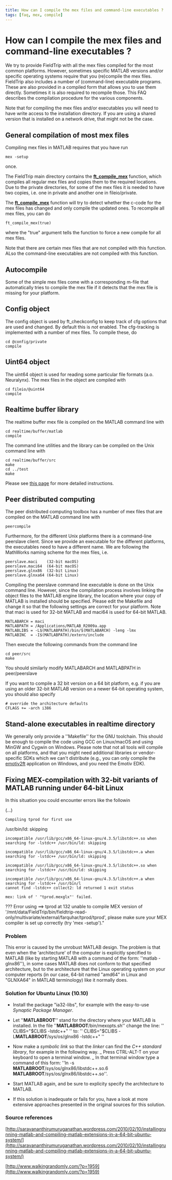 ```yaml
---
title: How can I compile the mex files and command-line executables ?
tags: [faq, mex, compile]
---
```


# How can I compile the mex files and command-line executables ?

We try to provide FieldTrip with all the mex files compiled for the most common platforms. However, sometimes specific MATLAB versions and/or specific operating systems require that you (re)compile the mex files. FieldTrip also includes a number of (command-line) executable programs. These are also provided in a compiled form that allows you to use them directly. Sometimes it is also required to recompile those. This FAQ describes the compilation procedure for the various components.

Note that for compiling the mex files and/or executables you will need to have write access to the installation directory. If you are using a shared version that is installed on a network drive, that might not be the case.

## General compilation of most mex files

Compiling mex files in MATLAB requires that you have run

    mex -setup

once.

The FieldTrip main directory contains the **[ft_compile_mex](/reference/ft_compile_mex)** function, which compiles all regular mex files and copies them to the required locations. Due to the private directories, for some of the mex files it is needed to have two copies, i.e. one in private and another one in fileio/private.

The **[ft_compile_mex](/reference/ft_compile_mex)** function will try to detect whether the c-code for the mex files has changed and only compile the updated ones. To recompile all mex files, you can do

    ft_compile_mex(true)

where the "true" argument tells the function to force a new compile for all mex files.

Note that there are certain mex files that are not compiled with this function. ALso the command-line executables are not compiled with this function.

## Autocompile

Some of the simple mex files come with a corresponding m-file that automatically tries to compile the mex file if it detects that the mex file is missing for your platform.

## Config object

The config object is used by ft_checkconfig to keep track of cfg options that are used and changed. By default this is _not_ enabled. The cfg-tracking is implemented with a number of mex files. To compile these, do

    cd @config/private
    compile

## Uint64 object

The uint64 object is used for reading some particular file formats (a.o. Neuralynx). The mex files in the object are compiled with

    cd fileio/@uint64
    compile

## Realtime buffer library

The realtime buffer mex file is compiled on the MATLAB command line with

    cd realtime/buffer/matlab
    compile

The command line utilities and the library can be compiled on the Unix command line with

    cd realtime/buffer/src
    make
    cd ../test
    make

Please see [this page](/development/realtime/buffer#compiling_the_code) for more detailed instructions.

## Peer distributed computing

The peer distributed computing toolbox has a number of mex files that are compiled on the MATLAB command line with

    peercompile

Furthermore, for the different Unix platforms there is a command-line peerslave client. Since we provide an executable for the different platforms, the executables need to have a different name. We are following the MathWorks naming scheme for the mex files, i.e.

    peerslave.maci    (32-bit macOS)
    peerslave.maci64  (64-bit macOS)
    peerslave.glnx86  (32-bit Linux)
    peerslave.glnxa64 (64-bit Linux)

Compiling the peerslave command line executable is done on the Unix command line. However, since the compilation process involves linking the object files to the MATLAB engine library, the location where your copy of MATLAB is installed should be specified. Please edit the Makefile and change it so that the following settings are correct for your platform. Note that maci is used for 32-bit MATLAB and maci64 is used for 64-bit MATLAB.

    MATLABARCH = maci
    MATLABPATH = /Applications/MATLAB_R2009a.app
    MATLABLIBS = -L$(MATLABPATH)/bin/$(MATLABARCH) -leng -lmx
    MATLABINC  = -I$(MATLABPATH)/extern/include

Then execute the following commands from the command line

    cd peer/src
    make

You should similarly modify MATLABARCH and MATLABPATH in peer/peerslave

If you want to compile a 32 bit version on a 64 bit platform, e.g. if you are using an older 32-bit MATLAB version on a newer 64-bit operating system, you should also specify

    # override the architecture defaults
    CFLAGS += -arch i386

## Stand-alone executables in realtime directory

We generally only provide a ''Makefile'' for the GNU toolchain. This should be enough to compile the code using GCC on Linux/macOS and using MinGW and Cygwin on Windows. Please note that not all tools will compile on all platforms, and that you might need additional libraries or vendor-specific SDKs which we can't distribute (e.g., you can only compile the [emotiv2ft](/development/realtime/emotiv) application on Windows, and you need the Emotiv EDK).

## Fixing MEX-compilation with 32-bit variants of MATLAB running under 64-bit Linux

In this situation you could encounter errors like the followin

(...)

    Compiling tprod for first use

/usr/bin/ld: skipping

    incompatible /usr/lib/gcc/x86_64-linux-gnu/4.3.5/libstdc++.so when searching for -lstdc++ /usr/bin/ld: skipping

    incompatible /usr/lib/gcc/x86_64-linux-gnu/4.3.5/libstdc++.a when searching for -lstdc++ /usr/bin/ld: skipping

    incompatible /usr/lib/gcc/x86_64-linux-gnu/4.3.5/libstdc++.so when searching for -lstdc++ /usr/bin/ld: skipping

    incompatible /usr/lib/gcc/x86_64-linux-gnu/4.3.5/libstdc++.a when searching for -lstdc++ /usr/bin/l
    cannot find -lstdc++ collect2: ld returned 1 exit status

    mex: link of ' "tprod.mexglx"' failed.

??? Error using ==> tprod at 132 unable to compile MEX version of '/mnt/data/FieldTrip/bin/fieldtrip-read-only/multivariate/external/farquhar/tprod/tprod', please make sure your MEX compiler is set up correctly (try 'mex -setup')."

### Problem

This error is caused by the unrobust MATLAB design. The problem is that even when the 'architecture' of the computer is explicitly specified to MATLAB (like by starting MATLAB with a command of the form: ''matlab -glnx86''), in some cases MATLAB does not conform to that specified architecture, but to the architecture that the Linux operating system on your computer reports (in our case, 64-bit named "amd64" in Linux and "GLNXA64" in MATLAB terminology) like it normally does.

### Solution for Ubuntu Linux (10.10)

- Install the package "ia32-libs", for example with the easy-to-use _Synaptic Package Manager_.

- Let ''**MATLABROOT**'' stand for the directory where your MATLAB is installed. In the file ''**MATLABROOT**/bin/mexopts.sh'' change the line:
  '' CLIBS="$CLIBS -lstdc++" ''
to:
'' CLIBS="$CLIBS -L**MATLABROOT**/sys/os/glnx86 -lstdc++" ''

- Now make a _symbolic link_ so that the _linker_ can find the _C++ standard library_, for example in the following way.
  _ Press CTRL-ALT-T on your keyboard to open a terminal window.
  _ In that terminal window type a command of this form:
  ''ln -s **MATLABROOT**/sys/os/glnx86/libstdc++.so.6 **MATLABROOT**/sys/os/glnx86/libstdc++.so''.

- Start MATLAB again, and be sure to explicity specify the architecture to MATLAB.
- If this solution is inadequate or fails for you, have a look at more extensive approaches presented in the original sources for this solution.

### Source references

[http://saravananthirumuruganathan.wordpress.com/2010/02/10/installingrunning-matlab-and-compiling-matlab-extensions-in-a-64-bit-ubuntu-system/](http://saravananthirumuruganathan.wordpress.com/2010/02/10/installingrunning-matlab-and-compiling-matlab-extensions-in-a-64-bit-ubuntu-system/)

[http://www.walkingrandomly.com/?p=1959](http://www.walkingrandomly.com/?p=1959)
